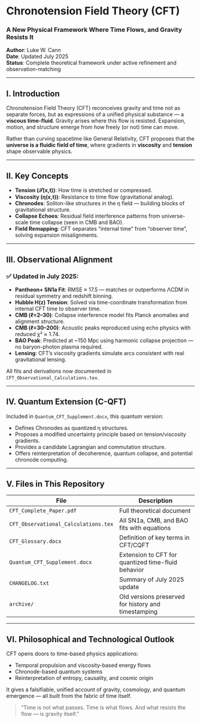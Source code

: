 # Chronotension Field Theory (CFT)

### A New Physical Framework Where Time Flows, and Gravity Resists It

**Author**: Luke W. Cann  
**Date**: Updated July 2025  
**Status**: Complete theoretical framework under active refinement and observation-matching

---

## I. Introduction

Chronotension Field Theory (CFT) reconceives gravity and time not as separate forces, but as expressions of a unified physical substance — a **viscous time-fluid**. Gravity arises where this flow is resisted. Expansion, motion, and structure emerge from how freely (or not) time can move.

Rather than curving spacetime like General Relativity, CFT proposes that the **universe is a fluidic field of time**, where gradients in **viscosity** and **tension** shape observable physics.

---

## II. Key Concepts

- **Tension (𝒯(x,t))**: How time is stretched or compressed.
- **Viscosity (η(x,t))**: Resistance to time flow (gravitational analog).
- **Chronodes**: Soliton-like structures in the η field — building blocks of gravitational structure.
- **Collapse Echoes**: Residual field interference patterns from universe-scale time collapse (seen in CMB and BAO).
- **Field Remapping**: CFT separates “internal time” from “observer time”, solving expansion misalignments.

---

## III. Observational Alignment

### ✅ Updated in July 2025:

- **Pantheon+ SN1a Fit**: RMSE ≈ 17.5 — matches or outperforms ΛCDM in residual symmetry and redshift binning.
- **Hubble H(z) Tension**: Solved via time-coordinate transformation from internal CFT time to observer time.
- **CMB (ℓ=2–30)**: Collapse interference model fits Planck anomalies and alignment structure.
- **CMB (ℓ=30–200)**: Acoustic peaks reproduced using echo physics with reduced χ² ≈ 1.74.
- **BAO Peak**: Predicted at ~150 Mpc using harmonic collapse projection — no baryon-photon plasma required.
- **Lensing**: CFT’s viscosity gradients simulate arcs consistent with real gravitational lensing.

All fits and derivations now documented in `CFT_Observational_Calculations.tex`.

---

## IV. Quantum Extension (C-QFT)

Included in `Quantum_CFT_Supplement.docx`, this quantum version:
- Defines Chronodes as quantized η structures.
- Proposes a modified uncertainty principle based on tension/viscosity gradients.
- Provides a candidate Lagrangian and commutation structure.
- Offers reinterpretation of decoherence, quantum collapse, and potential chronode computing.

---

## V. Files in This Repository

| File | Description |
|------|-------------|
| `CFT_Complete_Paper.pdf` | Full theoretical document |
| `CFT_Observational_Calculations.tex` | All SN1a, CMB, and BAO fits with equations |
| `CFT_Glossary.docx` | Definition of key terms in CFT/CQFT |
| `Quantum_CFT_Supplement.docx` | Extension to CFT for quantized time-fluid behavior |
| `CHANGELOG.txt` | Summary of July 2025 update |
| `archive/` | Old versions preserved for history and timestamping |

---

## VI. Philosophical and Technological Outlook

CFT opens doors to time-based physics applications:
- Temporal propulsion and viscosity-based energy flows
- Chronode-based quantum systems
- Reinterpretation of entropy, causality, and cosmic origin

It gives a falsifiable, unified account of gravity, cosmology, and quantum emergence — all built from the fabric of time itself.

> “Time is not what passes. Time is what flows. And what resists the flow — is gravity itself.”
